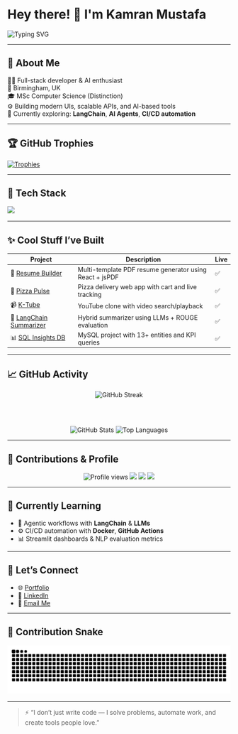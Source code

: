 # Hey there! 👋 I'm Kamran Mustafa

<img src="https://readme-typing-svg.demolab.com?font=Fira+Code&weight=600&pause=1000&color=F7941E&width=435&lines=Full-stack+Developer+%F0%9F%91%BB;AI+Explorer+%F0%9F%A7%96%E2%80%8D%E2%99%82%EF%B8%8F;Open+Source+Contributor+%F0%9F%94%A5;Code.+Ship.+Repeat." alt="Typing SVG" />

---

## 🚀 About Me

🧑‍💻 Full-stack developer & AI enthusiast  
📍 Birmingham, UK  
🎓 MSc Computer Science (Distinction)  
⚙️ Building modern UIs, scalable APIs, and AI-based tools  
🧠 Currently exploring: **LangChain**, **AI Agents**, **CI/CD automation**

---

## 🏆 GitHub Trophies

[![Trophies](https://github-profile-trophy.vercel.app/?username=mekams&theme=monokai&column=7&margin-w=10)](https://github.com/ryo-ma/github-profile-trophy)

---

## 🧰 Tech Stack

<p align="left">
  <img src="https://skillicons.dev/icons?i=js,ts,react,nodejs,python,mongodb,mysql,postgres,docker,aws,git,github,vscode,tailwind,bootstrap,figma,streamlit" />
</p>

---

## ✨ Cool Stuff I’ve Built

| Project | Description | Live |
|--------|-------------|------|
| 📝 [Resume Builder](https://resume-builder-mekams.vercel.app/) | Multi-template PDF resume generator using React + jsPDF | ✅ |
| 🍕 [Pizza Pulse](https://pizza-pulse-delivery.vercel.app/home) | Pizza delivery web app with cart and live tracking | ✅ |
| 📹 [K-Tube](https://k-tube.netlify.app/) | YouTube clone with video search/playback | ✅ |
| 🧠 [LangChain Summarizer](https://langtextsum.streamlit.app/) | Hybrid summarizer using LLMs + ROUGE evaluation | ✅ |
| 📊 [SQL Insights DB](https://github.com/mekams/MySql-databse-Project) | MySQL project with 13+ entities and KPI queries | ✅ |

---

## 📈 GitHub Activity

<div align="center">

<!-- Streaks -->
<img 
  src="https://github-readme-streak-stats.herokuapp.com/?user=mekams&theme=monokai&hide_border=true" 
  alt="GitHub Streak"
/>

<br /><br />

<!-- Stats and Languages -->
<img 
  src="https://github-readme-stats.vercel.app/api?username=mekams&show_icons=true&theme=tokyonight&hide_border=true&count_private=true" 
  alt="GitHub Stats" 
  height="180"
/>
<img 
  src="https://github-readme-stats.vercel.app/api/top-langs/?username=mekams&layout=compact&theme=tokyonight&hide_border=true" 
  alt="Top Languages" 
  height="180"
/>

</div>

---

## 📅 Contributions & Profile

<p align="center">
  <img src="https://komarev.com/ghpvc/?username=mekams&style=flat-square&color=blue" alt="Profile views" />
  <img src="https://img.shields.io/github/followers/mekams?label=Followers&style=social" />
  <img src="https://badgen.net/github/commits/mekams/MySql-databse-Project" />
  <img src="https://badgen.net/github/contributors/mekams/MySql-databse-Project" />
</p>

---

## 🌱 Currently Learning

- 🤖 Agentic workflows with **LangChain** & **LLMs**
- ⚙️ CI/CD automation with **Docker**, **GitHub Actions**
- 📊 Streamlit dashboards & NLP evaluation metrics

---

## 💬 Let’s Connect

- 🌐 [Portfolio](https://kamraneg.com)
- 💼 [LinkedIn](https://linkedin.com/in/kamran51)
- 📧 [Email Me](mailto:kamraneg@gmail.com)

---

## 🐍 Contribution Snake

<p align="center">
  <picture>
    <source media="(prefers-color-scheme: dark)" srcset="https://raw.githubusercontent.com/mekams/mekams/output/github-contribution-grid-snake-dark.svg" />
    <source media="(prefers-color-scheme: light)" srcset="https://raw.githubusercontent.com/mekams/mekams/output/github-contribution-grid-snake.svg" />
    <img alt="snake graph" src="https://raw.githubusercontent.com/mekams/mekams/output/github-contribution-grid-snake.svg" />
  </picture>
</p>


---

> ⚡ “I don’t just write code — I solve problems, automate work, and create tools people love.”
